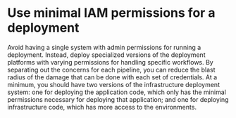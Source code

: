 # Use minimal IAM permissions for a deployment

Avoid having a single system with admin permissions for running a deployment. Instead, deploy specialized versions of
the deployment platforms with varying permissions for handling specific workflows. By separating out the concerns for
each pipeline, you can reduce the blast radius of the damage that can be done with each set of credentials. At a minimum,
you should have two versions of the infrastructure deployment system: one for deploying the application code, which
only has the minimal permissions necessary for deploying that application; and one for deploying infrastructure code,
which has more access to the environments.


<!-- ##DOCS-SOURCER-START
{
  "sourcePlugin": "local-copier",
  "hash": "a4cd5ed3be343c5f6bce08340047756b"
}
##DOCS-SOURCER-END -->
